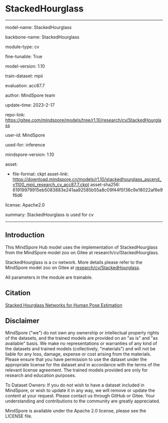 # StackedHourglass

---

model-name: StackedHourglass

backbone-name: StackedHourglass

module-type: cv

fine-tunable: True

model-version: 1.10

train-dataset: mpii

evaluation: acc87.7

author: MindSpore team

update-time: 2023-2-17

repo-link: <https://gitee.com/mindspore/models/tree/r1.10/research/cv/StackedHourglass>

user-id: MindSpore

used-for: inference

mindspore-version: 1.10

asset:

-
    file-format: ckpt
    asset-link: <https://download.mindspore.cn/models/r1.10/stackedhourglass_ascend_v1100_mpii_research_cv_acc87.7.ckpt>
    asset-sha256: 61919979915eb5083883e241aa92585b55a8c09f44f5f36c9e18022af6e9f6d6

license: Apache2.0

summary: StackedHourglass is used for cv

---

## Introduction

This MindSpore Hub model uses the implementation of StackedHourglass from the MindSpore model zoo on Gitee at research/cv/StackedHourglass.

StackedHourglass is a cv network. More details please refer to the MindSpore model zoo on Gitee at [research/cv/StackedHourglass](https://gitee.com/mindspore/models/blob/r1.10/research/cv/StackedHourglass/README_CN.md).

All parameters in the module are trainable.

## Citation

[Stacked Hourglass Networks for Human Pose Estimation](https://arxiv.org/pdf/1603.06937v2.pdf)

## Disclaimer

MindSpore ("we") do not own any ownership or intellectual property rights of the datasets, and the trained models are provided on an "as is" and "as available" basis. We make no representations or warranties of any kind of the datasets and trained models (collectively, “materials”) and will not be liable for any loss, damage, expense or cost arising from the materials. Please ensure that you have permission to use the dataset under the appropriate license for the dataset and in accordance with the terms of the relevant license agreement. The trained models provided are only for research and education purposes.

To Dataset Owners: If you do not wish to have a dataset included in MindSpore, or wish to update it in any way, we will remove or update the content at your request. Please contact us through GitHub or Gitee. Your understanding and contributions to the community are greatly appreciated.

MindSpore is available under the Apache 2.0 license, please see the LICENSE file.
